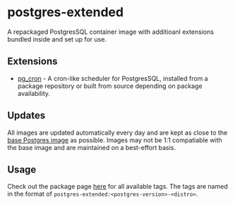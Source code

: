 # postgres-extended

A repackaged PostgresSQL container image with additioanl extensions bundled inside and set up for use.

## Extensions
- [pg_cron](https://github.com/citusdata/pg_cron) - A cron-like scheduler for PostgresSQL, installed from a package repository or built from source depending on package availability.

## Updates

All images are updated automatically every day and are kept as close to the [base Postgres image](https://hub.docker.com/_/postgres) as possible. Images may not be 1:1 compatiable with the base image and are maintained on a best-effort basis.

## Usage

Check out the package page [here](https://github.com/Blooym/postgres-extended/pkgs/container/postgres-extended) for all available tags. The tags are named in the format of `postgres-extended:<postgres-version>-<distro>`.

